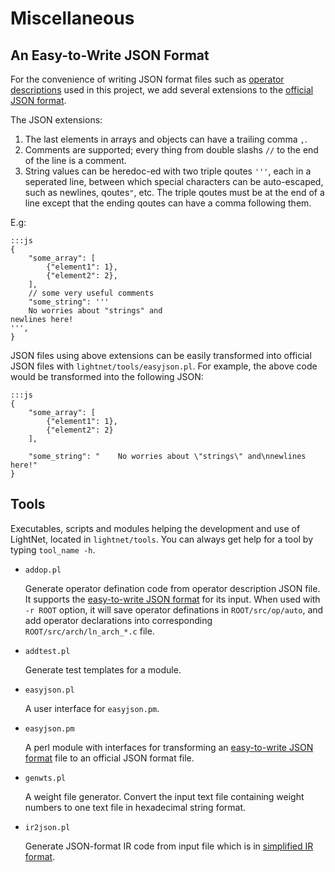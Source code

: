 # Miscellaneous

## An Easy-to-Write JSON Format

For the convenience of writing JSON format files such as 
[operator descriptions](Operator-Description.md) used in this project, 
we add several extensions to the [official JSON format](http://json.org/).

The JSON extensions:

1. The last elements in arrays and objects can have a trailing comma `,`.
2. Comments are supported; every thing from double slashs `//` to the end of
   the line is a comment.
3. String values can be heredoc-ed with two triple qoutes `'''`, each in a
   seperated line, between which special characters can be auto-escaped,
   such as newlines, qoutes`"`, etc. The triple qoutes must be at the end of a
   line except that the ending qoutes can have a comma following them.
   
E.g:

    :::js
    {
        "some_array": [
            {"element1": 1},
            {"element2": 2},
        ],
        // some very useful comments
        "some_string": '''
        No worries about "strings" and
    newlines here!
    ''',
    }
   
JSON files using above extensions can be easily transformed into official JSON 
files with `lightnet/tools/easyjson.pl`. For example, the above code
would be transformed into the following JSON:

    :::js
    {
        "some_array": [
            {"element1": 1},
            {"element2": 2}
        ],
    
        "some_string": "    No worries about \"strings\" and\nnewlines here!"
    }


## Tools

Executables, scripts and modules helping the development and use of LightNet, 
located in `lightnet/tools`.
You can always get help for a tool by typing `tool_name -h`.

* `addop.pl`

    Generate operator defination code from operator description JSON file.
    It supports the [easy-to-write JSON format](Miscellaneous.md#an-easy-to-write-json-format)
    for its input.
    When used with `-r ROOT` option, it will save operator definations in
    `ROOT/src/op/auto`, and add operator declarations into corresponding
    `ROOT/src/arch/ln_arch_*.c` file.

* `addtest.pl`

    Generate test templates for a module.

* `easyjson.pl`

    A user interface for `easyjson.pm`.

* `easyjson.pm`

    A perl module with interfaces for transforming an 
    [easy-to-write JSON format](Miscellaneous.md#an-easy-to-write-json-format)
    file to an official JSON format file.

* `genwts.pl`

    A weight file generator. Convert the input text file containing weight
    numbers to one text file in hexadecimal string format.

* `ir2json.pl`

    Generate JSON-format IR code from input file which is in 
    [simplified IR format]().

